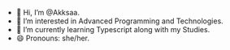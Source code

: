 - 👋 Hi, I’m @Akksaa.
- 👀 I’m interested in Advanced Programming and Technologies.
- 🌱 I’m currently learning Typescript along with my Studies.
- 😄 Pronouns: she/her.


<!---
Akksaa/Akksaa is a ✨ special ✨ repository because its `README.md` (this file) appears on your GitHub profile.
You can click the Preview link to take a look at your changes.
--->
